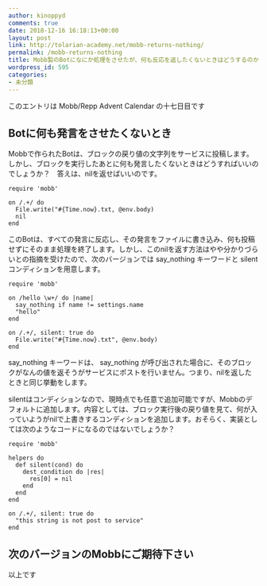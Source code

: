 ```yaml
---
author: kinoppyd
comments: true
date: 2018-12-16 16:18:13+00:00
layout: post
link: http://tolarian-academy.net/mobb-returns-nothing/
permalink: /mobb-returns-nothing
title: Mobb製のBotになにか処理をさせたが、何も反応を返したくないときはどうするのか
wordpress_id: 595
categories:
- 未分類
---
```


このエントリは Mobb/Repp Advent Calendar の十七日目です





## Botに何も発言をさせたくないとき


Mobbで作られたBotは、ブロックの戻り値の文字列をサービスに投稿します。しかし、ブロックを実行したあとに何も発言したくないときはどうすればいいのでしょうか？　答えは、nilを返せばいいのです。

    
    require 'mobb'
    
    on /.+/ do 
      File.write("#{Time.now}.txt, @env.body)
      nil
    end


このBotは、すべての発言に反応し、その発言をファイルに書き込み、何も投稿せずにそのまま処理を終了します。しかし、このnilを返す方法はやや分かりづらいとの指摘を受けたので、次のバージョンでは say_nothing キーワードと silent コンディションを用意します。

    
    require 'mobb'
    
    on /hello \w+/ do |name|
      say_nothing if name != settings.name
      "hello"
    end
    
    on /.+/, silent: true do
      File.write("#{Time.now}.txt", @env.body)
    end


say_nothing キーワードは、 say_nothing が呼び出された場合に、そのブロックがなんの値を返そうがサービスにポストを行いません。つまり、nilを返したときと同じ挙動をします。

silentはコンディションなので、現時点でも任意で追加可能ですが、Mobbのデフォルトに追加します。内容としては、ブロック実行後の戻り値を見て、何が入っていようがnilで上書きするコンディションを追加します。おそらく、実装としては次のようなコードになるのではないでしょうか？

    
    require 'mobb'
    
    helpers do
      def silent(cond) do
        dest_condition do |res|
          res[0] = nil
        end
      end
    end
    
    on /.+/, silent: true do
      "this string is not post to service"
    end




## 次のバージョンのMobbにご期待下さい


以上です
